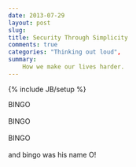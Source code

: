 ```yaml
---
date: 2013-07-29
layout: post
slug:
title: Security Through Simplicity
comments: true
categories: "Thinking out loud",
summary:
	How we make our lives harder.
---
```

{% include JB/setup %}

BINGO<br>
<br>
BINGO<br>
<br>
BINGO<br>
<br>
and bingo was his name O!